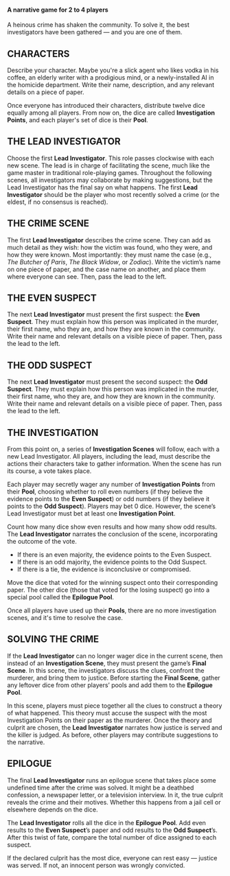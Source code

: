 
#### A narrative game for 2 to 4 players
A heinous crime has shaken the community. To solve it, the best investigators have been gathered — and you are one of them.

## CHARACTERS
Describe your character. Maybe you're a slick agent who likes vodka in his coffee, an elderly writer with a prodigious mind, or a newly-installed AI in the homicide department. Write their name, description, and any relevant details on a piece of paper.

Once everyone has introduced their characters, distribute twelve dice equally among all players. From now on, the dice are called **Investigation Points**, and each player's set of dice is their **Pool**.

## THE LEAD INVESTIGATOR
Choose the first **Lead Investigator**. This role passes clockwise with each new scene. The lead is in charge of facilitating the scene, much like the game master in traditional role-playing games. Throughout the following scenes, all investigators may collaborate by making suggestions, but the Lead Investigator has the final say on what happens. The first **Lead Investigator** should be the player who most recently solved a crime (or the eldest, if no consensus is reached).

## THE CRIME SCENE
The first **Lead Investigator** describes the crime scene. They can add as much detail as they wish: how the victim was found, who they were, and how they were known. Most importantly: they must name the case (e.g., *The Butcher of Paris*, *The Black Widow*, or *Zodiac*). Write the victim’s name on one piece of paper, and the case name on another, and place them where everyone can see. Then, pass the lead to the left.

## THE EVEN SUSPECT
The next **Lead Investigator** must present the first suspect: the **Even Suspect**. They must explain how this person was implicated in the murder, their first name, who they are, and how they are known in the community. Write their name and relevant details on a visible piece of paper. Then, pass the lead to the left.

## THE ODD SUSPECT
The next **Lead Investigator** must present the second suspect: the **Odd Suspect**. They must explain how this person was implicated in the murder, their first name, who they are, and how they are known in the community. Write their name and relevant details on a visible piece of paper. Then, pass the lead to the left.

## THE INVESTIGATION
From this point on, a series of **Investigation Scenes** will follow, each with a new Lead Investigator. All players, including the lead, must describe the actions their characters take to gather information. When the scene has run its course, a vote takes place.

Each player may secretly wager any number of **Investigation Points** from their **Pool**, choosing whether to roll even numbers (if they believe the evidence points to the **Even Suspect**) or odd numbers (if they believe it points to the **Odd Suspect**). Players may bet 0 dice. However, the scene’s Lead Investigator must bet at least one **Investigation Point**.

Count how many dice show even results and how many show odd results. The **Lead Investigator** narrates the conclusion of the scene, incorporating the outcome of the vote.

* If there is an even majority, the evidence points to the Even Suspect.
* If there is an odd majority, the evidence points to the Odd Suspect.
* If there is a tie, the evidence is inconclusive or compromised.

Move the dice that voted for the winning suspect onto their corresponding paper. The other dice (those that voted for the losing suspect) go into a special pool called the **Epilogue Pool**.

Once all players have used up their **Pools**, there are no more investigation scenes, and it's time to resolve the case.

## SOLVING THE CRIME
If the **Lead Investigator** can no longer wager dice in the current scene, then instead of an **Investigation Scene**, they must present the game’s **Final Scene**. In this scene, the investigators discuss the clues, confront the murderer, and bring them to justice. Before starting the **Final Scene**, gather any leftover dice from other players’ pools and add them to the **Epilogue Pool**.

In this scene, players must piece together all the clues to construct a theory of what happened. This theory must accuse the suspect with the most Investigation Points on their paper as the murderer. Once the theory and culprit are chosen, the **Lead Investigator** narrates how justice is served and the killer is judged. As before, other players may contribute suggestions to the narrative.

## EPILOGUE
The final **Lead Investigator** runs an epilogue scene that takes place some undefined time after the crime was solved. It might be a deathbed confession, a newspaper letter, or a television interview. In it, the true culprit reveals the crime and their motives. Whether this happens from a jail cell or elsewhere depends on the dice.

The **Lead Investigator** rolls all the dice in the **Epilogue Pool**. Add even results to the **Even Suspect**’s paper and odd results to the **Odd Suspect**’s. After this twist of fate, compare the total number of dice assigned to each suspect.

If the declared culprit has the most dice, everyone can rest easy — justice was served. If not, an innocent person was wrongly convicted.

